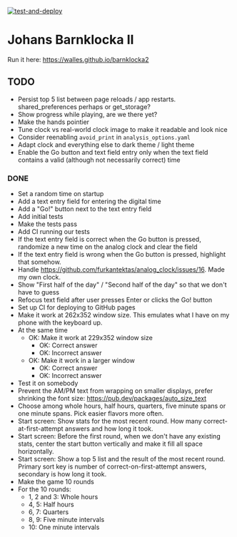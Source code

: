 [![test-and-deploy](https://github.com/walles/barnklocka2/actions/workflows/test-and-deploy.yaml/badge.svg)](https://github.com/walles/barnklocka2/actions/workflows/test-and-deploy.yaml)

# Johans Barnklocka II

Run it here: <https://walles.github.io/barnklocka2>

## TODO
* Persist top 5 list between page reloads / app restarts. shared_preferences
  perhaps or get_storage?
* Show progress while playing, are we there yet?
* Make the hands pointier
* Tune clock vs real-world clock image to make it readable and look nice
* Consider reenabling `avoid_print` in `analysis_options.yaml`
* Adapt clock and everything else to dark theme / light theme
* Enable the Go button and text field entry only when the text field contains a
  valid (although not necessarily correct) time

### DONE
* Set a random time on startup
* Add a text entry field for entering the digital time
* Add a "Go!" button next to the text entry field
* Add initial tests
* Make the tests pass
* Add CI running our tests
* If the text entry field is correct when the Go button is pressed, randomize a
  new time on the analog clock and clear the field
* If the text entry field is wrong when the Go button is pressed, highlight that
  somehow.
* Handle <https://github.com/furkantektas/analog_clock/issues/16>. Made my own
  clock.
* Show "First half of the day" / "Second half of the day" so that we don't have
  to guess
* Refocus text field after user presses Enter or clicks the Go! button
* Set up CI for deploying to GitHub pages
* Make it work at 262x352 window size. This emulates what I have on my phone
  with the keyboard up.
* At the same time
  * OK: Make it work at 229x352 window size
    * OK: Correct answer
    * OK: Incorrect answer
  * OK: Make it work in a larger window
    * OK: Correct answer
    * OK: Incorrect answer
* Test it on somebody
* Prevent the AM/PM text from wrapping on smaller displays, prefer shrinking the
  font size: https://pub.dev/packages/auto_size_text
* Choose among whole hours, half hours, quarters, five minute spans or one
  minute spans. Pick easier flavors more often.
* Start screen: Show stats for the most recent round. How many
  correct-at-first-attempt answers and how long it took.
* Start screen: Before the first round, when we don't have any existing stats,
  center the start button vertically and make it fill all space horizontally.
* Start screen: Show a top 5 list and the result of the most recent round.
  Primary sort key is number of correct-on-first-attempt answers, secondary is
  how long it took.
* Make the game 10 rounds
* For the 10 rounds:
  * 1, 2 and 3: Whole hours
  * 4, 5: Half hours
  * 6, 7: Quarters
  * 8, 9: Five minute intervals
  * 10: One minute intervals
